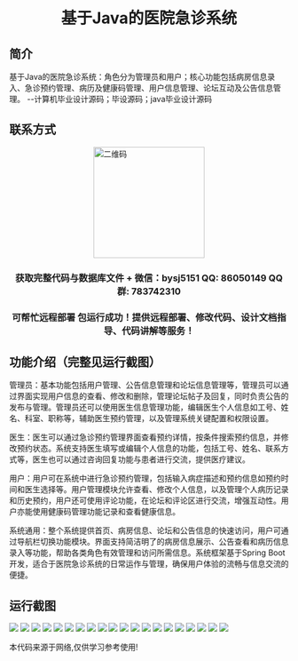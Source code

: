 <p><h1 align="center">基于Java的医院急诊系统</h1></p>

## 简介
基于Java的医院急诊系统：角色分为管理员和用户；核心功能包括病房信息录入、急诊预约管理、病历及健康码管理、用户信息管理、论坛互动及公告信息管理。    --计算机毕业设计源码；毕设源码；java毕业设计源码


## 联系方式
<img src="https://bs-1329754181.cos.ap-shanghai.myqcloud.com/wx.jpg" alt="二维码" style="display: block; margin: 0 auto;" width="200px">
<p><h3 align="center">获取完整代码与数据库文件 + 微信：bysj5151 QQ: 86050149 QQ群: 783742310</h3></p>
<p><h3 align="center">可帮忙远程部署 包运行成功！提供远程部署、修改代码、设计文档指导、代码讲解等服务！</h3></p>

## 功能介绍（完整见运行截图）
管理员：基本功能包括用户管理、公告信息管理和论坛信息管理等，管理员可以通过界面实现用户信息的查看、修改和删除，管理论坛帖子及回复，同时负责公告的发布与管理。管理员还可以使用医生信息管理功能，编辑医生个人信息如工号、姓名、科室、职称等，辅助医生预约管理，以及管理系统关键配置和权限设置。

医生：医生可以通过急诊预约管理界面查看预约详情，按条件搜索预约信息，并修改预约状态。系统支持医生填写或编辑个人信息的功能，包括工号、姓名、联系方式等，医生也可以通过咨询回复功能与患者进行交流，提供医疗建议。

用户：用户可在系统中进行急诊预约管理，包括输入病症描述和预约信息如预约时间和医生选择等。用户管理模块允许查看、修改个人信息，以及管理个人病历记录和历史预约，用户还可使用评论功能，在论坛和评论区进行交流，增强互动性。用户亦能使用健康码管理功能记录和查看健康信息。

系统通用：整个系统提供首页、病房信息、论坛和公告信息的快速访问，用户可通过导航栏切换功能模块。界面支持简洁明了的病房信息展示、公告查看和病历信息录入等功能，帮助各类角色有效管理和访问所需信息。系统框架基于Spring Boot开发，适合于医院急诊系统的日常运作与管理，确保用户体验的流畅与信息交流的便捷。


## 运行截图
![](https://bs-1329754181.cos.ap-shanghai.myqcloud.com/spring/HospitalEmergencySystem/img/001.jpg)
![](https://bs-1329754181.cos.ap-shanghai.myqcloud.com/spring/HospitalEmergencySystem/img/002.jpg)
![](https://bs-1329754181.cos.ap-shanghai.myqcloud.com/spring/HospitalEmergencySystem/img/003.jpg)
![](https://bs-1329754181.cos.ap-shanghai.myqcloud.com/spring/HospitalEmergencySystem/img/004.jpg)
![](https://bs-1329754181.cos.ap-shanghai.myqcloud.com/spring/HospitalEmergencySystem/img/005.jpg)
![](https://bs-1329754181.cos.ap-shanghai.myqcloud.com/spring/HospitalEmergencySystem/img/006.jpg)
![](https://bs-1329754181.cos.ap-shanghai.myqcloud.com/spring/HospitalEmergencySystem/img/007.jpg)
![](https://bs-1329754181.cos.ap-shanghai.myqcloud.com/spring/HospitalEmergencySystem/img/008.jpg)
![](https://bs-1329754181.cos.ap-shanghai.myqcloud.com/spring/HospitalEmergencySystem/img/009.jpg)
![](https://bs-1329754181.cos.ap-shanghai.myqcloud.com/spring/HospitalEmergencySystem/img/010.jpg)
![](https://bs-1329754181.cos.ap-shanghai.myqcloud.com/spring/HospitalEmergencySystem/img/011.jpg)
![](https://bs-1329754181.cos.ap-shanghai.myqcloud.com/spring/HospitalEmergencySystem/img/012.jpg)
![](https://bs-1329754181.cos.ap-shanghai.myqcloud.com/spring/HospitalEmergencySystem/img/013.jpg)
![](https://bs-1329754181.cos.ap-shanghai.myqcloud.com/spring/HospitalEmergencySystem/img/014.jpg)
![](https://bs-1329754181.cos.ap-shanghai.myqcloud.com/spring/HospitalEmergencySystem/img/015.jpg)
![](https://bs-1329754181.cos.ap-shanghai.myqcloud.com/spring/HospitalEmergencySystem/img/016.jpg)
![](https://bs-1329754181.cos.ap-shanghai.myqcloud.com/spring/HospitalEmergencySystem/img/017.jpg)
![](https://bs-1329754181.cos.ap-shanghai.myqcloud.com/spring/HospitalEmergencySystem/img/018.jpg)
![](https://bs-1329754181.cos.ap-shanghai.myqcloud.com/spring/HospitalEmergencySystem/img/019.jpg)
![](https://bs-1329754181.cos.ap-shanghai.myqcloud.com/spring/HospitalEmergencySystem/img/020.jpg)

<p>本代码来源于网络,仅供学习参考使用!</p>
